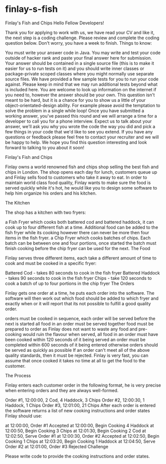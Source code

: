 # finlay-s-fish
Finlay's Fish and Chips
Hello Fellow Developers!

Thank you for applying to work with us, we have read your CV and like it, the next step is a coding challenge. Please review and complete the coding question below. Don't worry, you have a week to finish. Things to know:

You must write your answer code in Java.
You may write and test your code outside of hacker rank and paste your final answer here for submission.
Your answer should be contained in a single source file (this is to make it easier for us to run tests on it) and you should write inner classes or package-private scoped classes where you might normally use separate source files.
We have provided a few sample tests for you to run your code against. Please keep in mind that we may run additional tests beyond what is included here.
You are welcome to look up information on the internet if you need to, however the answer should be your own.
This question isn't meant to be hard, but it is a chance for you to show us a little of your object-orientated-design ability. For example please avoid the temptation to solve the problem in a single while loop!
Once you have submitted a working answer, you've passed this round and we will arrange a time for a developer to call you for a phone interview. Expect us to talk about your answer, we'll ask you why you wrote the code the way you did and pick a few things in your code that we'd like to see you extend.
If you have any questions or feedback please feel free to contact your recruiter and we will be happy to help. We hope you find this question interesting and look forward to talking to you about it soon!

Finlay's Fish and Chips

Finlay owns a world renowned fish and chips shop selling the best fish and chips in London. The shop opens each day for lunch, customers queue up and Finlay sells food to customers who take it away to eat. In order to maintain world class food quality, Finlay wants to make sure the food is served quickly while it's hot, he would like you to design some software to help him organize his orders and his kitchen.

The Kitchen

The shop has a kitchen with two fryers:

a Fish Fryer which cooks both battered cod and battered haddock, it can cook up to four different fish at a time. Additional food can be added to the fish fryer while its cooking however there can never be more then four items in the fish fryer.
a Chip Fryer which cooks batches of chips. Each batch can be between one and four portions, once started the batch must finish cooking before the chip fryer can be used for the next.
The Food

Finlay serves three different items, each take a different amount of time to cook and must be cooked in a specific fryer:

Battered Cod - takes 80 seconds to cook in the fish fryer
Battered Haddock - takes 90 seconds to cook in the fish fryer
Chips - take 120 seconds to cook a batch of up to four portions in the chip fryer
The Orders

Finlay gets one order at a time, he puts each order into the software. The software will then work out which food should be added to which fryer and exactly when or it will report that its not possible to fulfill a good quality order.

orders must be cooked in sequence, each order will be served before the next is started
all food in an order must be served together
food must be prepared to order as Finlay does not want to waste any food and pre-cooking would ruin the flavour
when served, all food in an order must have been cooked within 120 seconds of it being served
an order must be completed within 600 seconds of it being entered
otherwise orders should be served as quickly as possible
If an order can't meet all of the above quality standards, then it must be rejected. Finlay is very fast, you can assume that once cooked it takes no time at all to get the food to the customer.

The Process

Finlay enters each customer order in the following format, he is very precise when entering orders and they are always well-formed.

Order #1, 12:00:00, 2 Cod, 4 Haddock, 3 Chips
Order #2, 12:00:30, 1 Haddock, 1 Chips
Order #3, 12:01:00, 21 Chips
After each order is entered the software returns a list of new cooking instructions and order states Finlay should use:

at 12:00:00, Order #1 Accepted
at 12:00:00, Begin Cooking 4 Haddock
at 12:00:50, Begin Cooking 3 Chips
at 12:01:30, Begin Cooking 2 Cod
at 12:02:50, Serve Order #1
at 12:00:30, Order #2 Accepted
at 12:02:50, Begin Cooking 1 Chips
at 12:03:20, Begin Cooking 1 Haddock
at 12:04:50, Serve Order #2
at 12:01:00, Order #3 Rejected
Challenge

Please write code to provide the cooking instructions and order states.
